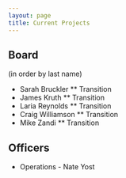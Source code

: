 ```yaml
---
layout: page
title: Current Projects
---
```


## Board

(in order by last name)

* Sarah Bruckler
** Transition
* James Kruth
** Transition
* Laria Reynolds
** Transition
* Craig Williamson
** Transition
* Mike Zandi
** Transition

## Officers

* Operations - Nate Yost
